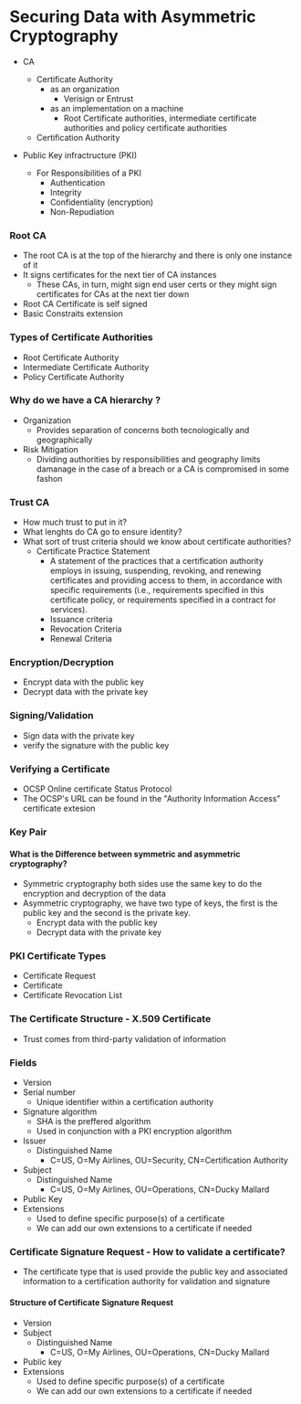 # Securing Data with Asymmetric Cryptography
- CA    
    - Certificate Authority
        - as an organization
            - Verisign or Entrust
        - as an implementation on a machine
            - Root Certificate authorities, intermediate certificate authorities and policy certificate authorities
    - Certification Authority

- Public Key infractructure (PKI)
    - For Responsibilities of a PKI
        - Authentication
        - Integrity
        - Confidentiality (encryption)
        - Non-Repudiation

### Root CA
- The root CA is at the top of the hierarchy and there is only one instance of it
- It signs certificates for the next tier of CA instances
    - These CAs, in turn, might sign end user certs or they might sign certificates for CAs at the next tier down
- Root CA Certificate is self signed
- Basic Constraits extension

### Types of Certificate Authorities
- Root Certificate Authority
- Intermediate Certificate Authority
- Policy Certificate Authority

### Why do we have a CA hierarchy ?
- Organization
    -  Provides separation of concerns both tecnologically and geographically
- Risk Mitigation
    - Dividing authorities by responsibilities and geography limits damanage in the case of a breach or a CA is compromised in some fashon

### Trust CA
- How much trust to put in it?
- What lenghts do CA go to ensure identity?
- What sort of trust criteria should we know about certificate authorities?
    - Certificate Practice Statement
        - A statement of the practices that a certification authority employs in issuing, suspending, revoking, and renewing certificates and providing access to them, in accordance with specific requirements (i.e., requirements specified in this certificate policy, or requirements specified in a contract for services).
        - Issuance criteria
        - Revocation Criteria
        - Renewal Criteria
   
### Encryption/Decryption
- Encrypt data with the public key
- Decrypt data with the private key

### Signing/Validation
- Sign data with the private key
- verify the signature with the public key

### Verifying a Certificate
- OCSP Online certificate Status Protocol
- The OCSP's URL can be found in the "Authority Information Access" certificate extesion


### Key Pair

#### What is the Difference between symmetric and asymmetric cryptography?
- Symmetric cryptography both sides use the same key to do the encryption and decryption of the data
- Asymmetric cryptography, we have two type of keys, the first is the public key and the second is the private key.
    - Encrypt data with the public key
    - Decrypt data with the private key

### PKI Certificate Types
- Certificate Request
- Certificate
- Certificate Revocation List

### The Certificate Structure - X.509 Certificate
- Trust comes from third-party validation of information

### Fields
- Version
- Serial number
    - Unique identifier within a certification authority
- Signature algorithm
    - SHA is the preffered algorithm
    - Used in conjunction with a PKI encryption algorithm
- Issuer
    - Distinguished Name
        - C=US, O=My Airlines, OU=Security, CN=Certification Authority
- Subject
    - Distinguished Name
        - C=US, O=My Airlines, OU=Operations, CN=Ducky Mallard
- Public Key
- Extensions
    - Used to define specific purpose(s) of a certificate
    - We can add our own extensions to a certificate if needed

### Certificate Signature Request - How to validate a certificate?
- The certificate type that is used provide the public key and associated information to a certification authority for validation and signature

#### Structure of Certificate Signature Request
- Version
- Subject
    - Distinguished Name
        - C=US, O=My Airlines, OU=Operations, CN=Ducky Mallard
- Public key
- Extensions
    - Used to define specific purpose(s) of a certificate
    - We can add our own extensions to a certificate if needed